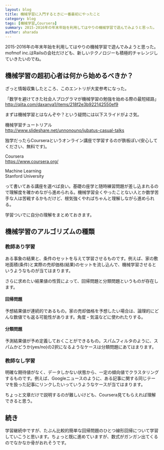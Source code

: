 ```yaml
---
layout: blog
title: 機械学習に入門するときに一番最初にやったこと
category: blog
tags: [機械学習,Coursera]  
summary: 2015-2016年の年末年始を利用してはやりの機械学習で遊んでみようと思った。
author: aharada
---
```

2015-2016年の年末年始を利用してはやりの機械学習で遊んでみようと思った。mofmof inc.はRailsの会社だけども、新しいテクノロジーも積極的チャレンジしていきたいのでね。

## 機械学習の超初心者は何から始めるべきか？

ざっと情報収集したところ、このエントリが大変参考になった。

「数学を避けてきた社会人プログラマが機械学習の勉強を始める際の最短経路」  
http://qiita.com/daxanya1/items/218f2e3b922142550ef9

まずは機械学習とはなんぞや？という疑問には以下スライドがよさ気。

機械学習チュートリアル  
http://www.slideshare.net/unnonouno/jubatus-casual-talks

独学だったらCourseraというオンライン講座で学習するのが鉄板ぽい(安心してください、無料です)。

Coursera  
https://www.coursera.org/

Machine Learning  
Stanford University

って書いてある講座を選べば良い。基礎の座学と随時練習問題が差し込まれるので理解度を確かめながら進められる。機械学習全くやったことない人とか数学苦手な人は苦戦するかもだけど、根気強くやればちゃんと理解しながら進められる。

学習ついでに自分の理解をまとめておきます。

## 機械学習のアルゴリズムの種類

### 教師あり学習
ある事象の結果と、条件のセットを与えて学習させるものです。例えば、家の敷地面積(条件)と実際の売却価格(結果)のセットを流し込んで、機械学習させるというようなものが当てはまります。

さらに求めたい結果値の性質によって、回帰問題と分類問題というものが存在します。

#### 回帰問題
予想結果値が連続的であるもの。家の売却価格を予想したい場合は、論理的にどんな数値でも返る可能性があります。角度・気温などに使われたりする。

#### 分類問題
予測結果値が予め定義しておくことができるもの。スパムフィルタのように、スパムかどうか(yes/no)の2択になるようなケースは分類問題にあてはまります。

### 教師なし学習
明確な期待値がなく、データしかない状態から、一定の傾向値でクラスタリングするものです。例えば、Googleニュースのように、ある記事に関する同じテーマを扱った記事にリンクしたいっていうようなケースが当てはまります。

ちょっと文章だけで説明するのが難しいけども、Coursera見てもらえれば理解できると思う。

## 続き

学習継続中ですが、たぶん比較的簡単な回帰問題のひとつ線形回帰について学習していこうと思います。ちょっと既に進めていますが、数式がガンガン出てくるのでなかなか骨がおれそうです。
